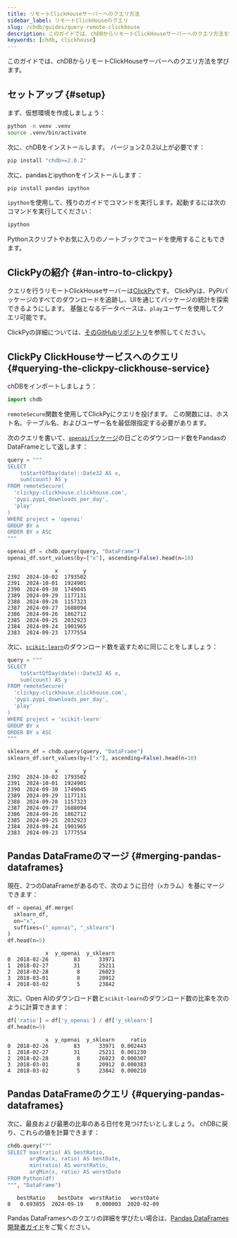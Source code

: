 ```yaml
---
title: リモートClickHouseサーバーへのクエリ方法
sidebar_label: リモートClickHouseのクエリ
slug: /chdb/guides/query-remote-clickhouse
description: このガイドでは、chDBからリモートClickHouseサーバーへのクエリ方法を学びます。
keywords: [chdb, clickhouse]
---
```


このガイドでは、chDBからリモートClickHouseサーバーへのクエリ方法を学びます。

## セットアップ {#setup}

まず、仮想環境を作成しましょう：

```bash
python -m venv .venv
source .venv/bin/activate
```

次に、chDBをインストールします。
バージョン2.0.2以上が必要です：

```bash
pip install "chdb>=2.0.2"
```

次に、pandasとipythonをインストールします：

```bash
pip install pandas ipython
```

`ipython`を使用して、残りのガイドでコマンドを実行します。起動するには次のコマンドを実行してください：

```bash
ipython
```

Pythonスクリプトやお気に入りのノートブックでコードを使用することもできます。

## ClickPyの紹介 {#an-intro-to-clickpy}

クエリを行うリモートClickHouseサーバーは[ClickPy](https://clickpy.clickhouse.com)です。
ClickPyは、PyPIパッケージのすべてのダウンロードを追跡し、UIを通じてパッケージの統計を探索できるようにします。
基盤となるデータベースは、`play`ユーザーを使用してクエリ可能です。

ClickPyの詳細については、[そのGitHubリポジトリ](https://github.com/ClickHouse/clickpy)を参照してください。

## ClickPy ClickHouseサービスへのクエリ {#querying-the-clickpy-clickhouse-service}

chDBをインポートしましょう：

```python
import chdb
```

`remoteSecure`関数を使用してClickPyにクエリを投げます。
この関数には、ホスト名、テーブル名、およびユーザー名を最低限指定する必要があります。

次のクエリを書いて、[`openai`パッケージ](https://clickpy.clickhouse.com/dashboard/openai)の日ごとのダウンロード数をPandasのDataFrameとして返します：

```python
query = """
SELECT
    toStartOfDay(date)::Date32 AS x,
    sum(count) AS y
FROM remoteSecure(
  'clickpy-clickhouse.clickhouse.com', 
  'pypi.pypi_downloads_per_day', 
  'play'
)
WHERE project = 'openai'
GROUP BY x
ORDER BY x ASC
"""

openai_df = chdb.query(query, "DataFrame")
openai_df.sort_values(by=["x"], ascending=False).head(n=10)
```

```text
               x        y
2392  2024-10-02  1793502
2391  2024-10-01  1924901
2390  2024-09-30  1749045
2389  2024-09-29  1177131
2388  2024-09-28  1157323
2387  2024-09-27  1688094
2386  2024-09-26  1862712
2385  2024-09-25  2032923
2384  2024-09-24  1901965
2383  2024-09-23  1777554
```

次に、[`scikit-learn`](https://clickpy.clickhouse.com/dashboard/scikit-learn)のダウンロード数を返すために同じことをしましょう：

```python
query = """
SELECT
    toStartOfDay(date)::Date32 AS x,
    sum(count) AS y
FROM remoteSecure(
  'clickpy-clickhouse.clickhouse.com', 
  'pypi.pypi_downloads_per_day', 
  'play'
)
WHERE project = 'scikit-learn'
GROUP BY x
ORDER BY x ASC
"""

sklearn_df = chdb.query(query, "DataFrame")
sklearn_df.sort_values(by=["x"], ascending=False).head(n=10)
```

```text
               x        y
2392  2024-10-02  1793502
2391  2024-10-01  1924901
2390  2024-09-30  1749045
2389  2024-09-29  1177131
2388  2024-09-28  1157323
2387  2024-09-27  1688094
2386  2024-09-26  1862712
2385  2024-09-25  2032923
2384  2024-09-24  1901965
2383  2024-09-23  1777554
```

## Pandas DataFrameのマージ {#merging-pandas-dataframes}

現在、2つのDataFrameがあるので、次のように日付（`x`カラム）を基にマージできます：

```python
df = openai_df.merge(
  sklearn_df, 
  on="x", 
  suffixes=("_openai", "_sklearn")
)
df.head(n=5)
```

```text
            x  y_openai  y_sklearn
0  2018-02-26        83      33971
1  2018-02-27        31      25211
2  2018-02-28         8      26023
3  2018-03-01         8      20912
4  2018-03-02         5      23842
```

次に、Open AIのダウンロード数と`scikit-learn`のダウンロード数の比率を次のように計算できます：

```python
df['ratio'] = df['y_openai'] / df['y_sklearn']
df.head(n=5)
```

```text
            x  y_openai  y_sklearn     ratio
0  2018-02-26        83      33971  0.002443
1  2018-02-27        31      25211  0.001230
2  2018-02-28         8      26023  0.000307
3  2018-03-01         8      20912  0.000383
4  2018-03-02         5      23842  0.000210
```

## Pandas DataFrameのクエリ {#querying-pandas-dataframes}

次に、最良および最悪の比率のある日付を見つけたいとしましょう。
chDBに戻り、これらの値を計算できます：

```python
chdb.query("""
SELECT max(ratio) AS bestRatio,
       argMax(x, ratio) AS bestDate,
       min(ratio) AS worstRatio,
       argMin(x, ratio) AS worstDate
FROM Python(df)
""", "DataFrame")
```

```text
   bestRatio    bestDate  worstRatio   worstDate
0   0.693855  2024-09-19    0.000003  2020-02-09
```

Pandas DataFramesへのクエリの詳細を学びたい場合は、[Pandas DataFrames開発者ガイド](querying-pandas.md)をご覧ください。
